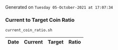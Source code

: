 Generated on `Tuesday 05-October-2021 at 17:07:34`

### Current to Target Coin Ratio
`current_coin_ratio.sh`

Date|Current|Target|Ratio
---|---|---|---
